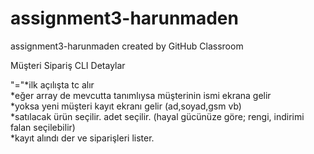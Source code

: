 # assignment3-harunmaden
assignment3-harunmaden created by GitHub Classroom

Müşteri Sipariş CLI Detaylar

"="*ilk açılışta tc alır    
*eğer array de mevcutta tanımlıysa müşterinin ismi ekrana gelir   
              *yoksa yeni müşteri kayıt ekranı gelir (ad,soyad,gsm vb)   
*satılacak ürün seçilir. adet seçilir. (hayal gücünüze göre; rengi, indirimi falan seçilebilir)   
*kayıt alındı der ve siparişleri lister.
